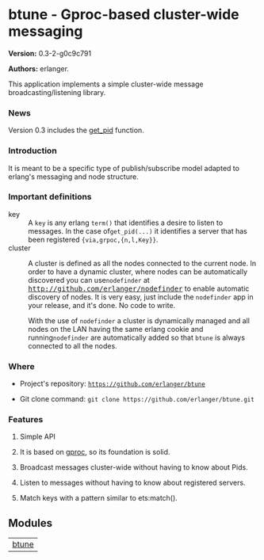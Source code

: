 

# btune - Gproc-based cluster-wide messaging #

__Version:__ 0.3-2-g0c9c791

__Authors:__ erlanger.

This application implements a simple cluster-wide message broadcasting/listening
library.


### <a name="News">News</a> ###

Version 0.3 includes the [get_pid](https://github.com/erlanger/btune/blob/master/doc/btune.md#get_pid-2) function.


### <a name="Introduction">Introduction</a> ###

It is meant to be a specific type of publish/subscribe model adapted to erlang's
messaging and node structure.


### <a name="Important_definitions">Important definitions</a> ###



<dt>key</dt>



<dd> A <code>key</code> is any erlang <code>term()</code> that identifies
        a desire to listen to messages. In the case of<code>get_pid(...)</code> it identifies a server
        that has been registered <code>{via,grpoc,{n,l,Key}}</code>.</dd>



<dt>cluster</dt>



<dd><p> A cluster is defined as all the nodes connected to
        the current node. In order to have a dynamic cluster,
        where nodes can be automatically discovered you can use<code>nodefinder</code> at <a href="http://github.com/erlanger/nodefinder" target="_top"><tt>http://github.com/erlanger/nodefinder</tt></a>
        to enable automatic discovery of nodes. It is very easy,
        just include the <code>nodefinder</code> app in your release, and
it's done. No code to write.</p>With the use of <code>nodefinder</code> a cluster is dynamically managed
        and all nodes on the LAN having the same erlang cookie and running<code>nodefinder</code> are automatically added so that <code>btune</code> is always 
        connected to all the nodes.</dd>




### <a name="Where">Where</a> ###

* Project's repository: [`https://github.com/erlanger/btune`](https://github.com/erlanger/btune)

* Git clone command: `git clone https://github.com/erlanger/btune.git`



### <a name="Features">Features</a> ###

1. Simple API

1. It is based on [gproc](https://github.com/uwiger/gproc), so its foundation is solid.

1. Broadcast messages cluster-wide without having to know about Pids.

1. Listen to messages without having to know about registered servers.

1. Match keys with a pattern similar to ets:match().



## Modules ##


<table width="100%" border="0" summary="list of modules">
<tr><td><a href="http://github.com/erlanger/btune/blob/master/doc/btune.md" class="module">btune</a></td></tr></table>

